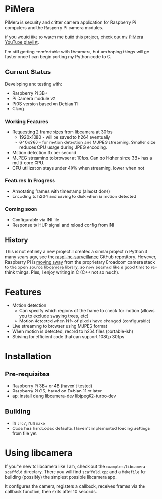 # PiMera

PiMera is security and critter camera application for Raspberry Pi computers and the Rasperry Pi camera modules.

If you would like to watch me build this project, check out my [PiMera YouTube playlist](https://www.youtube.com/watch?v=joc-nHM-NFU&list=PLGonE3T1sorRArqmtf22yUj0KgO2FpFvG).

I'm still getting comfortable with libcamera, but am hoping things will go faster once I can begin porting my Python code to C.

## Current Status

Developing and testing with:

* Raspberry Pi 3B+
* Pi Camera module v2
* PiOS version based on Debian 11
* Clang

### Working Features

* Requesting 2 frame sizes from libcamera at 30fps
  * 1920x1080 - will be saved to h264 eventually
  * 640x360 - for motion detection and MJPEG streaming. Smaller size reduces CPU usage during JPEG encoding.
* Motion detection 3x per second
* MJPEG streaming to browser at 10fps. Can go higher since 3B+ has a multi-core CPU.
* CPU utilization stays under 40% when streaming, lower when not

### Features In Progress

* Annotating frames with timestamp (almost done)
* Encoding to h264 and saving to disk when is motion detected

### Coming soon

* Configurable via INI file
* Response to HUP signal and reload config from INI


## History

This is not entirely a new project. I created a similar project in Python 3 many years ago, see the [raspi-hd-surveillance](https://github.com/alanszlosek/raspi-hd-surveillance) GitHub repository. However, Raspberry Pi is [moving away](https://www.raspberrypi.com/documentation/accessories/camera.html) from the proprietary Broadcom camera stack to the open source [libcamera](https://libcamera.org) library, so now seemed like a good time to re-think things. Plus, I enjoy writing in C (C++ not so much).

# Features

* Motion detection
    * Can specify which regions of the frame to check for motion (allows you to exclude swaying trees, etc)
    * Motion detected when N% of pixels have changed (configurable)
* Live streaming to browser using MJPEG format
* When motion is detected, record to h264 files (portable-ish)
* Striving for efficient code that can support 1080p 30fps

# Installation

## Pre-requisites

* Raspberry Pi 3B+ or 4B (haven't tested)
* Raspberry Pi OS, based on Debian 11 or later
* apt install clang libcamera-dev libjpeg62-turbo-dev

## Building

* In `src/`, run `make`
* Code has hardcoded defaults. Haven't implemented loading settings from file yet.

# Using libcamera

If you're new to libcamera like I am, check out the `examples/libcamera-scaffold` directory. There you will find `scaffold.cpp` and a `Makefile` for building (possibly) the simplest possible libcamera app.

It configures the camera, registers a callback, receives frames via the callback function, then exits after 10 seconds.
